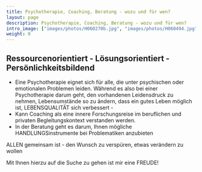 ```yaml
---
title: Psychotherapie, Coaching, Beratung - wozu und für wen?
layout: page
description: Psychotherapie, Coaching, Beratung - wozu und für wen?
intro_image: ["images/photos/H060270b.jpg", "images/photos/H060494.jpg"]
weight: 0
---
```


## Ressourcenorientiert - Lösungsorientiert - Persönlichkeitsbildend
* Eine Psychotherapie eignet sich für alle, die unter psychischen oder emotionalen Problemen leiden. Während es also bei einer Psychotherapie darum geht, den vorhandenen Leidensdruck zu nehmen, Lebensumstände so zu ändern, dass ein gutes Leben möglich ist, LEBENSQUALITÄT sich verbessert -
* Kann Coaching als eine innere Forschungsreise im beruflichen und privaten Begleitungskontext verstanden werden.
* In der Beratung geht es darum, Ihnen mögliche HANDLUNGSinstrumente bei Problematiken anzubieten

ALLEN gemeinsam ist - den Wunsch zu verspüren, etwas verändern zu wollen

Mit Ihnen hierzu auf die Suche zu gehen ist mir eine FREUDE!